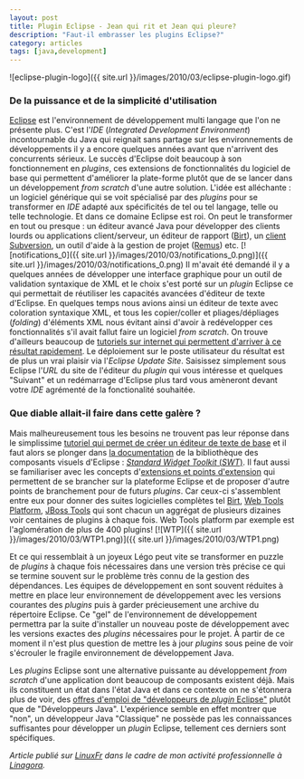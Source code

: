 ```yaml
---
layout: post
title: Plugin Eclipse - Jean qui rit et Jean qui pleure?
description: "Faut-il embrasser les plugins Eclipse?"
category: articles
tags: [java,development]
---
```


![eclipse-plugin-logo]({{ site.url }}/images/2010/03/eclipse-plugin-logo.gif)

### De la puissance et de la simplicité d'utilisation
 [Eclipse](http://www.eclipse.org/) est l'environnement de développement multi langage que l'on ne présente plus. C'est l'*IDE* (*Integrated Development Environment*) incontournable du Java qui reignait sans partage sur les environnements de développements il y a encore quelques années avant que n'arrivent des concurrents sérieux. Le succès d'Eclipse doit beaucoup à son fonctionnement en *plugins*, ces extensions de fonctionnalités du logiciel de base qui permettent d'améliorer la plate-forme plutôt que de se lancer dans un développement *from scratch* d'une autre solution. L'idée est alléchante : un logiciel générique qui se voit spécialisé par des *plugins* pour se transformer en *IDE* adapté aux spécificités de tel ou tel langage, telle ou telle technologie. Et dans ce domaine Eclipse est roi. On peut le transformer en tout ou presque : un éditeur avancé Java pour développer des clients lourds ou applications client/serveur, un éditeur de rapport ([Birt](http://www.eclipse.org/birt/)), un [client Subversion](http://www.eclipse.org/subversive/), un outil d'aide à la gestion de projet ([Remus](http://marketplace.eclipse.org/content/remus-information-management)) etc. [![notifications\_0]({{ site.url }}/images/2010/03/notifications_0.png)]({{ site.url }}/images/2010/03/notifications_0.png) Il m'avait été demandé il y a quelques années de développer une interface graphique pour un outil de validation syntaxique de XML et le choix s'est porté sur un *plugin* Eclipse ce qui permettait de réutiliser les capacités avancées d'éditeur de texte d'Eclipse. En quelques temps nous avions ainsi un éditeur de texte avec coloration syntaxique XML, et tous les copier/coller et pliages/dépliages (*folding*) d'éléments XML nous évitant ainsi d'avoir à redévelopper ces fonctionnalités s'il avait fallut faire un logiciel *from scratch*. On trouve d'ailleurs beaucoup de [tutoriels sur internet qui permettent d'arriver à ce résultat rapidement](http://beuss.developpez.com/tutoriels/eclipse/plug-in/editor/bases/). Le déploiement sur le poste utilisateur du résultat est de plus un vrai plaisir via l'*Eclipse Update Site*. Saisissez simplement sous Eclipse l'*URL* du site de l'éditeur du *plugin* qui vous intéresse et quelques "Suivant" et un redémarrage d'Eclipse plus tard vous amèneront devant votre *IDE* agrémenté de la fonctionalité souhaitée.

### Que diable allait-il faire dans cette galère ?
 Mais malheureusement tous les besoins ne trouvent pas leur réponse dans le simplissime [tutoriel qui permet de créer un éditeur de texte de base](http://beuss.developpez.com/tutoriels/eclipse/plug-in/editor/bases/) et il faut alors se plonger dans [la documentation](http://help.eclipse.org/help32/index.jsp?topic=/org.eclipse.platform.doc.isv/reference/api/org/eclipse/jface/text/TextViewer.html) de la bibliothèque des composants visuels d'Eclipse : [*Standard Widget Toolkit* (*SWT*)](http://www.eclipse.org/swt/). Il faut aussi se familiariser avec les concepts d'[extensions et points d'extension](http://mbaron.developpez.com/eclipse/extension/) qui permettent de se brancher sur la plateforme Eclipse et de proposer d'autre points de branchement pour de futurs *plugins*. Car ceux-ci s'assemblent entre eux pour donner des suites logicielles complètes tel [Birt](http://www.eclipse.org/birt/phoenix/), [Web Tools Platform](http://www.eclipse.org/webtools/), [JBoss Tools](http://www.jboss.org/tools) qui sont chacun un aggrégat de plusieurs dizaines voir centaines de plugins à chaque fois. Web Tools platform par exemple est l'aglomération de plus de 400 plugins! [![WTP]({{ site.url }}/images/2010/03/WTP1.png)]({{ site.url }}/images/2010/03/WTP1.png)

Et ce qui ressemblait à un joyeux Légo peut vite se transformer en puzzle de *plugins* à chaque fois nécessaires dans une version très précise ce qui se termine souvent sur le problème très connu de la gestion des dépendances. Les équipes de développement en sont souvent réduites à mettre en place leur environnement de développement avec les versions courantes des *plugins* puis à garder précieusement une archive du répertoire Eclipse. Ce "gel" de l'environnement de développement permettra par la suite d'installer un nouveau poste de développement avec les versions exactes des *plugins* nécessaires pour le projet. À partir de ce moment il n'est plus question de mettre les à jour *plugins* sous peine de voir s'écrouler le fragile environnement de développement Java.

Les *plugins* Eclipse sont une alternative puissante au développement *from scratch* d'une application dont beaucoup de composants existent déjà. Mais ils constituent un état dans l'état Java et dans ce contexte on ne s'étonnera plus de voir, des [offres d'emploi de "développeurs de *plugin* Eclipse"](http://eclipse-plugins.2y.net/eclipse/job2.jsp) plutôt que de "Développeurs Java". L'expérience semble en effet montrer que "non", un développeur Java "Classique" ne possède pas les connaissances suffisantes pour développer un *plugin* Eclipse, tellement ces derniers sont spécifiques.

*Article publié sur [LinuxFr](http://linuxfr.org/~galaux/) dans le cadre de mon activité professionnelle à [Linagora](http://linagora.com/).*
